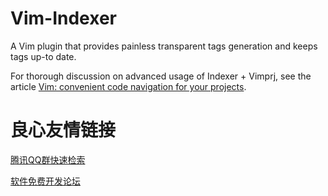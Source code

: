 Vim-Indexer
===========

A Vim plugin that provides painless transparent tags generation and keeps tags up-to date.

For thorough discussion on advanced usage of Indexer + Vimprj, see the article
[Vim: convenient code navigation for your projects](http://dmitryfrank.com/articles/vim_project_code_navigation).



 # 良心友情链接

[腾讯QQ群快速检索](http://u.720life.cn/s/8cf73f7c)

[软件免费开发论坛](http://u.720life.cn/s/bbb01dc0)